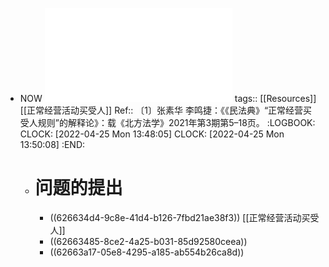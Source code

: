 - NOW ![《民法典》“正常经营买受人规则”的解释论_张素华 (1).pdf](../assets/《民法典》“正常经营买受人规则”的解释论_张素华_(1)_1650864512749_0.pdf)
  tags:: [[Resources]] [[正常经营活动买受人]]
  Ref:: 〔1〕张素华  李鸣捷：《《民法典》“正常经营买受人规则”的解释论》：载《北方法学》2021年第3期第5–18页。
  :LOGBOOK:
  CLOCK: [2022-04-25 Mon 13:48:05]
  CLOCK: [2022-04-25 Mon 13:50:08]
  :END:
	- # 问题的提出
		- ((626634d4-9c8e-41d4-b126-7fbd21ae38f3))
		  [[正常经营活动买受人]]
		- ((62663485-8ce2-4a25-b031-85d92580ceea))
		- ((62663a17-05e8-4295-a185-ab554b26ca8d))